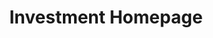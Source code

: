 ---
title: "Investment Homepage"

# --- Hero Section ---
hero:
  background_image: "/images/hero-bg.jpg"
  title: "Unlock Potential & Increase Value"
  subtitle: "We build tailored investment portfolios designed to maximize returns, providing our clients with robust strategies for financial growth."
  button:
    text: "LEARN MORE"
    url: "/about"

# --- Collaboration Section ---
collaboration:
  title: "Building Wealth Through Collaboration"
  content: "We believe in creating lasting partnerships with our clients. By understanding your unique financial goals, we devise and implement strategies that turn your ambitions into tangible assets. Our collaborative approach ensures transparency and aligns our success with yours."

# --- Pathways Section ---
pathways:
  title: "Strategic Investment Pathways"
  items:
    - icon: "fa-solid fa-chart-pie" # Font Awesome icon class
      title: "Portfolio Builder"
      description: "Build a diversified property portfolio with passive income streams. Includes Buy to Let, HMOs, and Serviced Accommodation opportunities with shared investment and long-term capital appreciation."

    - icon: "fa-solid fa-house-chimney-window"
      title: "Capital Driven Investment"
      description: "Accelerate your capital growth with flexible investment periods and exceptional returns. A hands-off approach designed for investors seeking quick, reliable results without active involvement."

    - icon: "fa-solid fa-seedling"
      title: "Long-term Growth"
      description: "Strategic property flips targeting larger projects with substantial returns. Focus on family homes and developments with building and planning elements that deliver premium value."

# --- Wealth Section ---
wealth:
  title: "Creating & Preserving Wealth"
  content: "Our expertise lies in identifying undervalued assets and optimizing them for peak performance. We handle every aspect of the investment lifecycle, from acquisition to management and eventual exit, ensuring your capital is working effectively for you.<br><br>We are committed to delivering exceptional results and building a secure financial future for our clients."
  button:
    text: "Learn More"
    url: "/about"
  images:
    - "/images/house-main.jpg"
    - "/images/interior-1.jpg"
    - "/images/interior-2.jpg"

# --- CTA Section ---
cta:
  title: "Ready to Begin Your Investment Journey?"
  content: "Connect with our team of experts to explore how we can help you achieve your financial goals."
  buttons:
    - text: "Get Started"
      url: "/contact"
      primary: true
    - text: "Contact Us"
      url: "/contact"
      primary: false

# --- Stats Section ---
stats:
  items:
    - value: "£300K+"
      label: "Minimum Investment Level"
    - value: "20+"
      label: "Properties Managed"
    - value: "100%"
      label: "Client Satisfaction Rate"
---